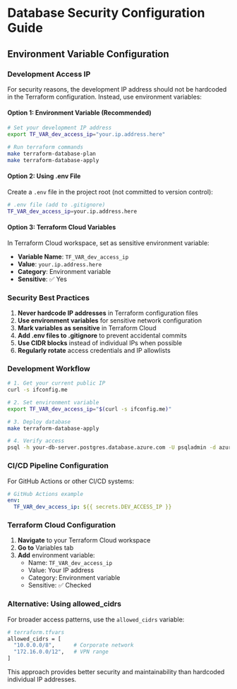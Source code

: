 # Database Security Configuration Guide

## Environment Variable Configuration

### Development Access IP

For security reasons, the development IP address should not be hardcoded in the Terraform configuration. Instead, use environment variables:

#### Option 1: Environment Variable (Recommended)
```bash
# Set your development IP address
export TF_VAR_dev_access_ip="your.ip.address.here"

# Run terraform commands
make terraform-database-plan
make terraform-database-apply
```

#### Option 2: Using .env File
Create a `.env` file in the project root (not committed to version control):
```bash
# .env file (add to .gitignore)
TF_VAR_dev_access_ip=your.ip.address.here
```

#### Option 3: Terraform Cloud Variables
In Terraform Cloud workspace, set as sensitive environment variable:
- **Variable Name**: `TF_VAR_dev_access_ip`
- **Value**: `your.ip.address.here`
- **Category**: Environment variable
- **Sensitive**: ✅ Yes

### Security Best Practices

1. **Never hardcode IP addresses** in Terraform configuration files
2. **Use environment variables** for sensitive network configuration
3. **Mark variables as sensitive** in Terraform Cloud
4. **Add .env files to .gitignore** to prevent accidental commits
5. **Use CIDR blocks** instead of individual IPs when possible
6. **Regularly rotate** access credentials and IP allowlists

### Development Workflow

```bash
# 1. Get your current public IP
curl -s ifconfig.me

# 2. Set environment variable
export TF_VAR_dev_access_ip="$(curl -s ifconfig.me)"

# 3. Deploy database
make terraform-database-apply

# 4. Verify access
psql -h your-db-server.postgres.database.azure.com -U psqladmin -d azurepolicy
```

### CI/CD Pipeline Configuration

For GitHub Actions or other CI/CD systems:

```yaml
# GitHub Actions example
env:
  TF_VAR_dev_access_ip: ${{ secrets.DEV_ACCESS_IP }}
```

### Terraform Cloud Configuration

1. **Navigate** to your Terraform Cloud workspace
2. **Go to** Variables tab
3. **Add** environment variable:
   - Name: `TF_VAR_dev_access_ip`
   - Value: Your IP address
   - Category: Environment variable
   - Sensitive: ✅ Checked

### Alternative: Using allowed_cidrs

For broader access patterns, use the `allowed_cidrs` variable:

```bash
# terraform.tfvars
allowed_cidrs = [
  "10.0.0.0/8",      # Corporate network
  "172.16.0.0/12",   # VPN range
]
```

This approach provides better security and maintainability than hardcoded individual IP addresses.
